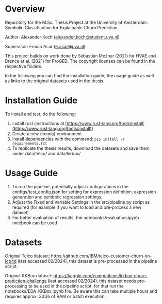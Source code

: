 # Overview
Repository for the M.Sc. Thesis Project at the University of Amsterdam: Symbolic Classification for Explainable Churn Prediction

Author: Alexander Koch (alexander.koch@student.uva.nl)

Supervisor: Erman Acar (e.acar@uva.nl)

This project builds on work done by Sebastian Mežnar (2021) for HVAE and
Brence et al. (2021) for ProGED. The copyright licenses can be found in the respective
folders.

In the following you can find the installation guide, the usage guide as well as links to 
the original datasets used in the thesis.

# Installation Guide
To install and test, do the following:
1. Install rust (instructions at [https://www.rust-lang.org/tools/install](https://www.rust-lang.org/tools/install))
2. Create a new (conda) environment
3. Install dependencies with the command: `pip install -r requirements.txt`
4. To replicate the thesis results, download the datasets and save them under data/telco/ and data/kkbox/ 

# Usage Guide
1. To run the pipeline, potentially adjust configurations in the configs/test_config.json for setting for expression 
definition, expression generation and symbolic regression settings. 
2. Adjust the Fixed and Variable Settings in the src/pipeline.py script as required (for example if you want
to load and pre-process a new dataset)
3. For better evaluation of results, the notebooks/evaluation.ipynb notebook can be used



# Datasets
Original Telco dataset: https://github.com/IBM/telco-customer-churn-on-icp4d (last accessed 02/2024), this dataset
is pre-processed in the pipeline script. 

Original KKBox dataset: https://kaggle.com/competitions/kkbox-churn-prediction-challenge (last accessed 02/2024), this 
dataset needs pre-processing to be used in the pipeline script, for that run the notebooks/EDA_KKBox.ipynb file. Be 
aware this can take multiple hours and requires approx. 30Gb of RAM or batch execution.